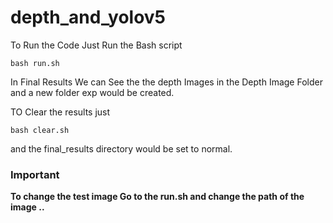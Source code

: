 # depth_and_yolov5


To Run the Code Just Run the Bash script 

```
bash run.sh
```

In Final Results We can See the the depth Images in the Depth Image Folder and a new folder exp would be created.

TO Clear the results just 

```
bash clear.sh
``` 
and the final_results directory would be set to normal.

### Important
**To change the test image Go to the  run.sh and change the path of the image ..**
